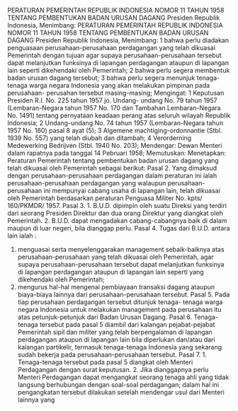  PERATURAN PEMERINTAH REPUBLIK INDONESIA NOMOR 11 TAHUN 1958 TENTANG PEMBENTUKAN BADAN URUSAN DAGANG Presiden Republik Indonesia, Menimbang: PERATURAN PEMERINTAH REPUBLIK INDONESIA NOMOR 11 TAHUN 1958 TENTANG PEMBENTUKAN BADAN URUSAN DAGANG Presiden Republik Indonesia, Menimbang: 1 bahwa perlu diadakan penguasaan perusahaan-perusahaan perdagangan yang telah dikuasai Pemerintah dengan tujuan agar supaya perusahaan-perusahaan tersebut dapat melanjutkan funksinya di lapangan perdagangan ataupun di lapangan lain seperti dikehendaki oleh Pemerintah; 2 bahwa perlu segera membentuk badan urusan dagang tersebut; 3 bahwa perlu segera menunjuk tenaga-tenaga warga negara Indonesia yang akan melakukan pimpinan pada perusahaan- perusahan tersebut masing-masing;
Mengingat:
 1 Keputusan Presiden R.I. No. 225 tahun 1957 jo. Undang- undang No. 79 tahun 1957 (Lembaran-Negara tahun 1957 No. 170 dan Tambahan Lembaran-Negara No. 1491) tentang pernyataan keadaan perang atas seluruh wilayah Republik Indonesia; 2 Undang-undang No. 74 tahun 1957 (Lembaran-Negara tahun 1957 No. 160) pasal 8 ayat (5); 3 Algemene machtiging-ordonnantie (Stbl. 1939 No. 557) yang telah diubah dan ditambah; 4 Verorderning Medewerking Bedrijven (Stbl. 1940 No. 203); Mendengar: Dewan Menteri dalam rapatnya pada tanggal 14 Pebruari 1958; Memutuskan: Menetapkan: Peraturan Pemerintah tentang pembentukan badan urusan dagang yang telah dikuasai oleh Pemerintah sebagai berikut: Pasal 2. Yang dimaksud dengan perusahaan-perusahaan perdagangan dalam peraturan ini ialah perusahaan-perusahaan perdagangan yang walaupun perusahaan-perusahaan ini mempunyai cabang usaha di lapangan lain, telah dikuasai oleh Pemerintah berdasarkan peraturan Penguasa Militer No. kpts/ 160/PKMDR/ 1957. Pasal 3. 1. B.U.D. dipimpin oleh suatu Direksi yang terdiri dari seorang Presiden Direktur dan dua orang Direktur yang diangkat oleh Pemerintah. 2. B.U.D. dapat mengadakan cabang-cabangnya baik di dalam maupun di luar negeri, bila dianggap perlu. Pasal 4. Tugas dari B.U.D. antara lain ialah :
1. menguasai serta menyelenggarakan management sebaik-baiknya atas perusahaan-perusahaan yang telah dikuasai oleh Pemerintah, agar supaya perusahaan-perusahaan tersebut dapat melanjutkan funksinya di lapangan perdagangan ataupun di lapangan lain seperti yang dikehendaki oleh Pemerintah;
2. mengurus hal-hal mengenai pembiayaan transaksi dagang ataupun biaya-biaya lainnya dari perusahaan-perusahaan tersebut. Pasal 5. Pada tiap perusahaan perdagangan tersebut ditunjuk tenaga- tenaga warga negara Indonesia untuk melakukan management pada perusahaan itu atas petunjuk-petunjuk dari Badan Urusan Dagang. Pasal 6. Tenaga-tenaga tersebut pada pasal 5 diambil dari kalangan pejabat-pejabat Pemerintah sipil dan militer yang.telah berpengalaman di lapangan perdagangan ataupun di lapangan lain bila diperlukan dan/atau dari kalangan partikelir, termasuk tenaga-tenaga Indonesia yang sekarang sudah bekerja pada perusahaan-perusahaan tersebut. Pasal 7. 1. Tenaga-tenaga tersebut pada pasal 5 diangkat oleh Menteri Perdagangan dengan surat keputusan. 2. Jika dianggapnya perlu Menteri Perdagangan dapat mengangkat seorang tenaga ahli yang tidak langsung berhubungan dengan soal-soal perdagangan; dalam hal ini pengangkatan tersebut dilakukan setelah mendengar usul dari Menteri lainnya yang